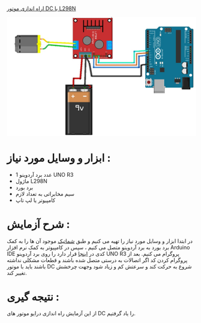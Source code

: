 #

[ اراه اندازی موتور DC با L298N](https://github.com/mohsenkmt/MicroProcessor/blob/main/Arduino%20File/14030828/3%20L298N/L298N.ino)

<p align="center">
  <img src="https://github.com/mohsenkmt/MicroProcessor/blob/main/Photo/23_L298n.jpeg" alt="L298" />
</p>


# ابزار و وسایل مورد نیاز :
* 1 عدد برد آردوینو UNO R3
* ماژول L298N
* برد بورد
* سیم مخابراتی به تعداد لازم
* کامپیوتر یا لپ تاپ

 # شرح آزمایش : 
 در ابتدا ابزار و وسایل مورد نیاز را تهیه می کنیم و طبق [شماتیک](https://github.com/mohsenkmt/MicroProcessor/blob/main/Photo/23_L298n.jpeg) موجود آن ها را به کمک برد بورد به برد آردوینو متصل می کنیم ، سپس در کامپیوتر به کمک نرم افزار Arduino IDE کدی در [اینجا](https://github.com/mohsenkmt/MicroProcessor/blob/main/Arduino%20File/14030828/3%20L298N/L298N.ino) قرار دارد را روی برد آردوینو UNO R3 پروگرام می کنیم.
 بعد از پروگرام کردن کد اگر اتصالات به درستی متصل شده باشند و قطعات مشکلی نداشته باشند باید با موتور DC شروع به حرکت کند و سرعتش کم و زیاد شود وجهت چرخشش تغییر کند.

# نتیجه گیری : 
 از این آزمایش راه اندازی درایو موتور های DC را یاد گرفتیم.
